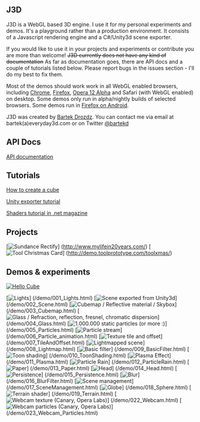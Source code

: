 ## J3D

J3D is a WebGL based 3D engine. I use it for my personal experiments and demos. It's a playground rather than a production environment. It consists of a Javascript rendering engine and a C#/Unity3d scene exporter.

If you would like to use it in your projects and experiments or contribute you are more than welcome! ~~J3D currently does not have any kind of documentation~~ As far as documentation goes, there are API docs and a couple of tutorials listed below. Please report bugs in the issues section - I'll do my best to fix them.

Most of the demos should work work in all WebGL enabled browsers, including [Chrome](http://www.google.com/chrome/), [Firefox](http://www.mozilla.com/en-US/firefox/), [Opera 12 Alpha](http://www.opera.com/browser/next/) and Safari (with WebGL enabled) on desktop. Some demos only run in alpha/nightly builds of selected browsers. Some demos run in [Firefox on Android](http://www.mozilla.com/en-US/m/beta).


J3D was created by [Bartek Drozdz](http://www.everyday3d.com/). You can contact me via email at bartek(a)everyday3d.com or on Twitter [@bartekd](http://twitter.com/bartekd)

## API Docs

[API documentation](http://everyday3d.com/j3d/apidocs/)

## Tutorials

[How to create a cube](https://github.com/drojdjou/J3D/wiki/How-to-create-a-cube)

[Unity exporter tutorial](https://github.com/drojdjou/J3D/wiki/Unity-exporter-tutorial)

[Shaders tutorial in .net magazine](http://www.netmagazine.com/tutorials/create-amazing-webgl-effects-shaders)

## Projects

[![Sundance Rectify](/thumbs/proj_rectify.jpg)]
(http://www.mylifein20years.com/)
[![Tool Christmas Card](/thumbs/proj_toolxmas.jpg)]
(http://demo.toolprototype.com/toolxmas/)

## Demos & experiments

[![Hello Cube](/thumbs/001_hellocube.jpg)](/demo/000_HelloCube.html)

[![Lights](/thumbs/002_lights.jpg)]
(/demo/001_Lights.html)
[![Scene exported from Unity3d](/thumbs/003_scene.jpg)]
(/demo/002_Scene.html)
[![Cubemap / Reflective material / Skybox](/thumbs/004_skybox.jpg)]
(/demo/003_Cubemap.html)
[![Glass / Refraction, reflection, fresnel, chromatic dispersion](/thumbs/005_glass.jpg)]
(/demo/004_Glass.html)
[![1.000.000 static particles (or more :)](/thumbs/006_particles.jpg)]
(/demo/005_Particles.html)
[![Particle stream](/thumbs/007_stream.jpg)]
(/demo/006_Particle_animation.html)
[![Texture tile and offset](/thumbs/008_tileoffset.jpg)]
(/demo/007_TileAndOffset.html)
[![Lightmapped scene](/thumbs/009_lightmap.jpg)]
(/demo/008_Lightmap.html)
[![Basic filter](/thumbs/010_basicfilter.jpg)]
(/demo/009_BasicFilter.html)
[![Toon shading](/thumbs/011_toon.jpg)]
(/demo/010_ToonShading.html)
[![Plasma Effect](/thumbs/012_plasma.jpg)]
(/demo/011_Plasma.html)
[![Particle Rain](/thumbs/013_rain.jpg)]
(/demo/012_ParticleRain.html)
[![Paper](/thumbs/014_paper.jpg)]
(/demo/013_Paper.html)
[![Head](/thumbs/015_head.jpg)]
(/demo/014_Head.html)
[![Persistence](/thumbs/016_persistence.jpg)]
(/demo/015_Persistence.html)
[![Blur](/thumbs/017_blur.jpg)]
(/demo/016_BlurFilter.html)
[![Scene management](/thumbs/018_sceneman.jpg)]
(/demo/017_SceneManagement.html)
[![Globe](/thumbs/019_sphere.png)]
(/demo/018_Sphere.html)
[![Terrain shader](/thumbs/020_terrain.jpg)]
(/demo/019_Terrain.html)
[![Webcam texture (Canary, Opera Labs)](/thumbs/023_webrtc.jpg)]
(/demo/022_Webcam.html)
[![Webcam particles (Canary, Opera Labs)](/thumbs/024_webcamParticles.jpg)]
(/demo/023_Webcam_Particles.html)
